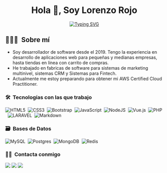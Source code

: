 <h1 align="center">Hola 👋, Soy Lorenzo Rojo</h1>

<p align="center">
  <a href="https://git.io/typing-svg"><img src="https://readme-typing-svg.demolab.com?font=Fira+Code&weight=600&pause=1000&color=224C8D&center=true&vCenter=true&width=435&lines=Ingeniero+de+Computaci%C3%B3n;Desarrollador+de+Software" alt="Typing SVG" /></a>
</p>

## 👨🏻‍💻 &nbsp;Sobre mí
 - Soy desarrollador de software desde el 2019. Tengo la experiencia en desarrollo de aplicaciones web para pequeñas y medianas empresas, hasta tiendas en línea con carrito de compras.
 - He trabajado en fabricas de software para sistemas de marketing multinivel, sistemas CRM y Sistemas para Fintech.
 - Actualmente me estoy preparando para obtener mi AWS Certified Cloud Practitioner.

### 🛠 &nbsp;Tecnologías con las que trabajo
![HTML5](https://img.shields.io/badge/html5-%23E34F26.svg?style=for-the-badge&logo=html5&logoColor=white)&nbsp;
![CSS3](https://img.shields.io/badge/css3-%231572B6.svg?style=for-the-badge&logo=css3&logoColor=white)&nbsp;
![Bootstrap](https://img.shields.io/badge/bootstrap-%23563D7C.svg?style=for-the-badge&logo=bootstrap&logoColor=white)&nbsp;
![JavaScript](https://img.shields.io/badge/javascript-%23323330.svg?style=for-the-badge&logo=javascript&logoColor=%23F7DF1E)&nbsp;
![NodeJS](https://img.shields.io/badge/node.js%20-%2343853D.svg?&style=for-the-badge&logo=node.js&logoColor=white)&nbsp;
![Vue.js](https://img.shields.io/badge/vuejs-%2335495e.svg?style=for-the-badge&logo=vuedotjs&logoColor=%234FC08D)&nbsp;
![PHP](https://img.shields.io/badge/php-%23777BB4.svg?&style=for-the-badge&logo=php&logoColor=white)&nbsp;
![LARAVEL](https://img.shields.io/badge/laravel%20-%23FF2D20.svg?&style=for-the-badge&logo=laravel&logoColor=white)&nbsp;
![Markdown](https://img.shields.io/badge/markdown-%23000000.svg?style=for-the-badge&logo=markdown&logoColor=white)&nbsp;

### 🗃 &nbsp;Bases de Datos
![MySQL](https://img.shields.io/badge/mysql-%2300f.svg?&style=for-the-badge&logo=mysql&logoColor=white)&nbsp;
![Postgres](https://img.shields.io/badge/postgres-%23316192.svg?style=for-the-badge&logo=postgresql&logoColor=white)&nbsp;
![MongoDB](https://img.shields.io/badge/MongoDB-%234ea94b.svg?style=for-the-badge&logo=mongodb&logoColor=white)&nbsp;
![Redis](https://img.shields.io/badge/redis-%23DD0031.svg?style=for-the-badge&logo=redis&logoColor=white)&nbsp;

### 🤝🏻 &nbsp;Contacta conmigo
<a href="mailto:lorenzodev2020@gmail.com" target="_blank" ><img src="https://img.shields.io/badge/Gmail-D14836?style=for-the-badge&logo=gmail&logoColor=white"/></a>
<a href="https://www.linkedin.com/in/lorenzorojo12/" target="_blank"><img src="https://img.shields.io/badge/LinkedIn-0077B5?style=for-the-badge&logo=linkedin&logoColor=white"/></a>
<a href="https://x.com/lorenzodev20" target="_blank"><img src="https://img.shields.io/badge/X-000000?style=for-the-badge&logo=x&logoColor=white"/></a>

<!--
**lorenzodev20/lorenzodev20** is a ✨ _special_ ✨ repository because its `README.md` (this file) appears on your GitHub profile.

Here are some ideas to get you started:

- 🔭 I’m currently working on ...
- 🌱 I’m currently learning ...
- 👯 I’m looking to collaborate on ...
- 🤔 I’m looking for help with ...
- 💬 Ask me about ...
- 📫 How to reach me: ...
- 😄 Pronouns: ...
- ⚡ Fun fact: ...
-->
